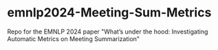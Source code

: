 # emnlp2024-Meeting-Sum-Metrics
Repo for the EMNLP 2024 paper  "What’s under the hood: Investigating Automatic Metrics on Meeting Summarization"
